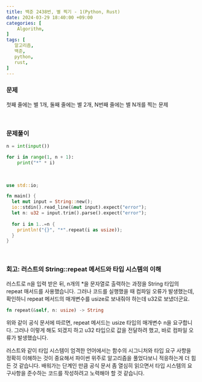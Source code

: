 ```yaml
---
title: 백준 2438번, 별 찍기 - 1(Python, Rust)
date: 2024-03-29 18:40:00 +09:00
categories: [
    Algorithm,
]
tags: [
   알고리즘,
   백준,
   python,
   rust,
]
---
```


### 문제
첫째 줄에는 별 1개, 둘째 줄에는 별 2개, N번째 줄에는 별 N개를 찍는 문제

<br/>

### 문제풀이

```python
n = int(input())

for i in range(1, n + 1):
    print("*" * i)
```
<br/>

```rust
use std::io;

fn main() {
  let mut input = String::new();
  io::stdin().read_line(&mut input).expect("error");
  let n: u32 = input.trim().parse().expect("error"); 
  
  for i in 1..=n {
    println!("{}", "*".repeat(i as usize));
  }
}
```
<br/>

### 회고:  러스트의 String::repeat 메서드와 타입 시스템의 이해
러스트로 n을 입력 받은 뒤, n개의 *을 문자열로 출력하는 과정을 String 타입의 repeat 매서드를 사용했습니다.
그러나 코드를 실행했을 때 컴파일 오류가 발생했는데, 확인하니 repeat 메서드의 매개변수를 usize로 보내줘야 하는데 u32로 보냈더군요.
```rust
fn repeat(&self, n: usize) -> String
```
위와 같이 공식 문서에 따르면, repeat 메서드는 usize 타입의 매개변수 n을 요구합니다. 그러나 이렇게 해도 되겠지 하고 u32 타입으로 값을 전달하려 했고, 
바로 컴파일 오류가 발생했습니다.

러스트와 같이 타입 시스템이 엄격한 언어에서는 함수의 시그니처와 타입 요구 사항을 정확히 이해하는 것이 중요해서 파이썬 위주로 알고리즘을 풀었다보니 적응하는게 더 힘든 것 같습니다.
배워가는 단계인 만큼 공식 문서 좀 열심히 읽으면서 타입 시스템의 요구사항을 준수하는 코드를 작성하려고 노력해야 할 것 같습니다.
